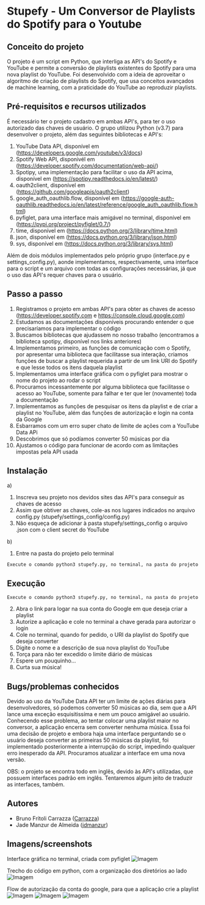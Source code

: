 # Stupefy - Um Conversor de Playlists do Spotify para o Youtube

## Conceito do projeto
O projeto é um script em Python, que interliga as API's do Spotify e YouTube e permite a conversão de playlists existentes do Spotify para uma nova playlist do YouTube. Foi desenvolvido com a ideia de aproveitar o algoritmo de criação de playlists do Spotify, que usa conceitos avançados de machine learning, com a praticidade do YouTube ao reproduzir playlists.

## Pré-requisitos e recursos utilizados
É necessário ter o projeto cadastro em ambas API's, para ter o uso autorizado das chaves de usuário. 
O grupo utilizou Python (v3.7) para desenvolver o projeto, além das seguintes bibliotecas e API's:

1. YouTube Data API, disponível em (https://developers.google.com/youtube/v3/docs)
2. Spotify Web API, disponivél em (https://developer.spotify.com/documentation/web-api/)
3. Spotipy, uma implementação para facilitar o uso da API acima, disponível em (https://spotipy.readthedocs.io/en/latest/)
4. oauth2client, disponível em (https://github.com/googleapis/oauth2client)
5. google_auth_oauthlib.flow, disponível em (https://google-auth-oauthlib.readthedocs.io/en/latest/reference/google_auth_oauthlib.flow.html)
6. pyfiglet, para uma interface mais amigável no terminal, disponível em (https://pypi.org/project/pyfiglet/0.7/)
7. time, disponível em (https://docs.python.org/3/library/time.html)
8. json, disponível em (https://docs.python.org/3/library/json.html)
9. sys, disponível em (https://docs.python.org/3/library/sys.html)

Além de dois módulos implementados pelo próprio grupo (interface.py e settings_config.py), aonde implementamos, respectivamente, uma interface para o script e um arquivo com todas as configurações necessárias, já que o uso das API's requer chaves para o usuário.
  
## Passo a passo

1. Registramos o projeto em ambas API's para obter as chaves de acesso (https://developer.spotify.com e https://console.cloud.google.com)
2. Estudamos as documentações disponíveis procurando entender o que precisaríamos para implementar o código
3. Buscamos bibliotecas que ajudassem no nosso trabalho (encontramos a biblioteca spotipy, disponível nos links anteriores)
4. Implementamos primeiro, as funções de comunicação com o Spotify, por apresentar uma biblioteca que facilitasse sua interação, criamos funções de buscar a playlist requerida a partir de um link URI do Spotify e que lesse todos os itens daquela playlist
5. Implementamos uma interface gráfica com o pyfiglet para mostrar o nome do projeto ao rodar o script
6. Procuramos incessantemente por alguma biblioteca que facilitasse o acesso ao YouTube, somente para falhar e ter que ler (novamente) toda a documentação
7. Implementamos as funções de pesquisar os itens da playlist e de criar a playlist no YouTube, além das funções de autorização e login na conta da Google
8. Esbarramos com um erro super chato de limite de ações com a YouTube Data APi
9. Descobrimos que só podíamos converter 50 músicas por dia
10. Ajustamos o código para funcionar de acordo com as limitações impostas pela API usada


## Instalação

a)
  1. Inscreva seu projeto nos devidos sites das API's para conseguir as chaves de acesso
  2. Assim que obtiver as chaves, cole-as nos lugares indicados no arquivo config.py (stupefy/settings_config/config.py)
  3. Não esqueça de adicionar à pasta stupefy/settings_config o arquivo .json com o client secret do YouTube

 b)
  1. Entre na pasta do projeto pelo terminal
  ```
  Execute o comando python3 stupefy.py, no terminal, na pasta do projeto
  ```

## Execução

  ```
  Execute o comando python3 stupefy.py, no terminal, na pasta do projeto
  ```

  2. Abra o link para logar na sua conta do Google em que deseja criar a playlist
  3. Autorize a aplicação e cole no terminal a chave gerada para autorizar o login
  4. Cole no terminal, quando for pedido, o URI da playlist do Spotify que deseja converter
  5. Digite o nome e a descrição de sua nova playlist do YouTube
  6. Torça para não ter excedido o limite diário de músicas
  7. Espere um pouquinho...
  8. Curta sua música!

## Bugs/problemas conhecidos
  Devido ao uso da YouTube Data API ter um limite de ações diárias para desenvolvedores, só podemos converter 50 músicas ao dia, sem que a API lance uma exceção esquisitissíma e nem um pouco amigável ao usuário. Conhecendo esse problema, ao tentar colocar uma playlist maior no conversor, a aplicação encerra sem converter nenhuma música. Essa foi uma decisão de projeto e embora haja uma interface perguntando se o usuário deseja converter as primeiras 50 músicas da playlist, foi implementado posteriormente a interrupção do script, impedindo qualquer erro inesperado da API. Procuramos atualizar a interface em uma nova versão. 
  
OBS: o projeto se encontra todo em inglês, devido às API's utilizadas, que possuem interfaces padrão em inglês. Tentaremos algum jeito de traduzir as interfaces, também.

## Autores
* Bruno Frítoli Carrazza ([Carrazza](https://github.com/Carrazza))
* Jade Manzur de Almeida ([jdmanzur](https://github.com/jdmanzur))

## Imagens/screenshots

Interface gráfica no terminal, criada com pyfiglet
![Imagem](https://github.com/jdmanzur/Stupefy/blob/master/photos/Screenshot_1.png)

Trecho do código em python, com a organização dos diretórios ao lado
![Imagem](https://github.com/jdmanzur/Stupefy/blob/master/photos/Screenshot_5.png)

Flow de autorização da conta do google, para que a aplicação crie a playlist
![Imagem](https://github.com/jdmanzur/Stupefy/blob/master/photos/Screenshot_2.png)
![Imagem](https://github.com/jdmanzur/Stupefy/blob/master/photos/Screenshot_3.png)
![Imagem](https://github.com/jdmanzur/Stupefy/blob/master/photos/Screenshot_4.png)
